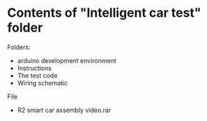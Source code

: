 # Contents of "Intelligent car test" folder
Folders:
* arduino development environment
* Instructions
* The test code
* Wiring schematic

File
* R2 smart car assembly video.rar
